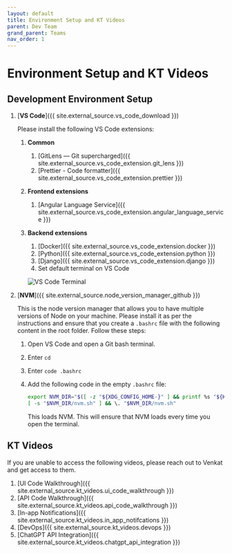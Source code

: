 ```yaml
---
layout: default
title: Environment Setup and KT Videos
parent: Dev Team
grand_parent: Teams
nav_order: 1
---
```


# Environment Setup and KT Videos

## Development Environment Setup

1. [__VS Code__]({{ site.external_source.vs_code_download }})

   Please install the following VS Code extensions:
   1. **Common**
      1. [GitLens — Git supercharged]({{ site.external_source.vs_code_extension.git_lens }})
      2. [Prettier - Code formatter]({{ site.external_source.vs_code_extension.prettier }})
   2. **Frontend extensions**
      1. [Angular Language Service]({{ site.external_source.vs_code_extension.angular_language_service }})
   3. **Backend extensions**
      1. [Docker]({{ site.external_source.vs_code_extension.docker }})
      2. [Python]({{ site.external_source.vs_code_extension.python }})
      3. [Django]({{ site.external_source.vs_code_extension.django }})
      4. Set default terminal on VS Code  

      ![VS Code Terminal](../../../../assets/images/env-setup-kt-videos-img-01.png)

2. [__NVM__]({{ site.external_source.node_version_manager_github }})

   This is the node version manager that allows you to have multiple versions of Node on your machine. Please install it as per the instructions and ensure that you create a `.bashrc` file with the following content in the root folder. Follow these steps:
   1. Open VS Code and open a Git bash terminal.
   2. Enter `cd`
   3. Enter `code .bashrc`
   4. Add the following code in the empty `.bashrc` file:
   
      ```bash
      export NVM_DIR="$([ -z "${XDG_CONFIG_HOME-}" ] && printf %s "${HOME}/.nvm" || printf %s "${XDG_CONFIG_HOME}/nvm")"
      [ -s "$NVM_DIR/nvm.sh" ] && \. "$NVM_DIR/nvm.sh"
      ```
   
      This loads NVM. This will ensure that NVM loads every time you open the terminal.

## KT Videos

If you are unable to access the following videos, please reach out to Venkat and get access to them.

1. [UI Code Walkthrough]({{ site.external_source.kt_videos.ui_code_walkthrough }})
2. [API Code Walkthrough]({{ site.external_source.kt_videos.api_code_walkthrough }})
3. [In-app Notifications]({{ site.external_source.kt_videos.in_app_notifcations }})
4. [DevOps]({{ site.external_source.kt_videos.devops }})
5. [ChatGPT API Integration]({{ site.external_source.kt_videos.chatgpt_api_integration }})
